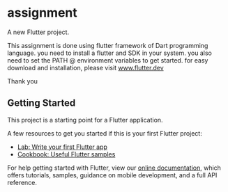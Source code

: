# assignment

A new Flutter project.

This assignment is done using flutter framework of Dart programming language.
you need to install a flutter and SDK in your system.
you also need to set the PATH @ environment variables to get started.
for easy download and installation, please visit www.flutter.dev 

Thank you

## Getting Started

This project is a starting point for a Flutter application.

A few resources to get you started if this is your first Flutter project:

- [Lab: Write your first Flutter app](https://flutter.dev/docs/get-started/codelab)
- [Cookbook: Useful Flutter samples](https://flutter.dev/docs/cookbook)

For help getting started with Flutter, view our
[online documentation](https://flutter.dev/docs), which offers tutorials,
samples, guidance on mobile development, and a full API reference.
